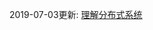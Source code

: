 2019-07-03更新:   [理解分布式系统](https://github.com/haoxiaoyong1014/zookeeperGuide/blob/master/理解分布式系统.md)

